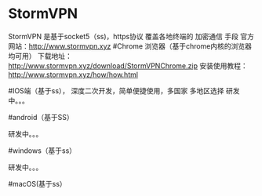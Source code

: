 # StormVPN
StormVPN 是基于socket5（ss)，https协议 覆盖各地终端的 加密通信 手段
官方网站：http://www.stormvpn.xyz
#Chrome 浏览器（基于chrome内核的浏览器均可用）
下载地址：http://www.stormvpn.xyz/download/StormVPNChrome.zip
安装使用教程：http://www.stormvpn.xyz/how/how.html

#IOS端（基于ss）， 深度二次开发，简单便捷使用，多国家 多地区选择
研发中。。。


#android（基于SS）

研发中。。。

#windows（基于ss）

研发中。。。


#macOS(基于ss）
